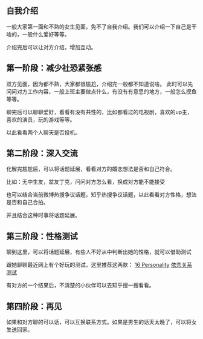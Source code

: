 ## 自我介绍
一般大家第一面和不熟的女生见面，免不了自我介绍。我们可以介绍一下自己是干啥的，一般什么爱好等等。

介绍完后可以让对方介绍，增加互动。
## 第一阶段：减少社恐紧张感

双方见面，因为都不熟，大家都很尴尬，介绍完一般都不知道说啥。
此时可以先问问对方工作内容，一般上班主要做点什么，有没有有意思的地方，一般怎么摸鱼等等。

聊完后可以聊聊爱好，看看有没有共性的，比如都看过的电视剧，喜欢的up主，喜欢的演员，玩的游戏等等。

以此看看两个人聊天是否投机。

## 第二阶段：深入交流
化解完尴尬后，可以将话题延展，看看对方的婚恋想法是否和自己符合。

比如：无中生友，盆友丁克，问问对方怎么看，换成对方能不能接受

也可以结合当前微博热搜争议话题，知乎热搜争议话题，以此看看对方性格，想法是否和自己合拍。

并且结合这种时事将话题延展。

## 第三阶段：性格测试
聊到这里，可以将话题延展，有些人不好从中判断出她的性格，就可以借助测试

跟她聊聊最近网上有个好玩的测试，这里推荐这两款：
[16 Personality](https://www.16personalities.com/ch)
[依恋关系测试]()

有对方的一个结果后，不清楚的小伙伴可以去知乎搜一搜看看。

## 第四阶段：再见
如果和对方聊的可以话，可以互换联系方式。如果是男生的话天太晚了，可以将女生送回家。
